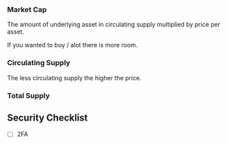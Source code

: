 ### Market Cap

The amount of underlying asset in circulating supply multiplied by price per asset.

If you wanted to buy / alot there is more room.


### Circulating Supply

The less circulating supply the higher the price.


### Total Supply



## Security Checklist

- [ ] 2FA


